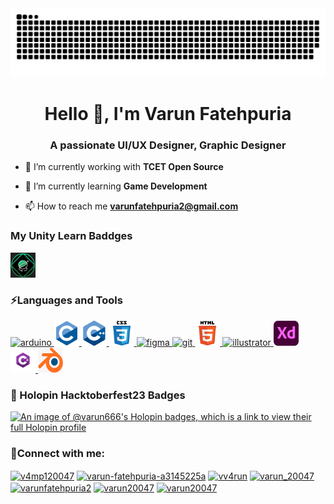 <img src="https://github.com/xoTEMPESTox/xoTEMPESTox/blob/main/Resources/img/grid-snake.svg" />
<h1 align="center">Hello 👋, I'm Varun Fatehpuria</h1>
<h3 align="center">A passionate UI/UX Designer, Graphic Designer</h3>

- 🔭 I’m currently working with **TCET Open Source**

- 🌱 I’m currently learning **Game Development**

- 📫 How to reach me **varunfatehpuria2@gmail.com**

<h3 align="left">My  Unity Learn Baddges</h3>
<a href="https://learn.unity.com/u/65a7e4b5edbc2a680db407f2" target="_blank" rel="noreferrer"><img src="resouces\GetStartedWithUnityBadge.jpeg" alt="UNITY" width="40" height="40"/></a>

<h3 align="left">⚡Languages and Tools</h3>
<p align="left"> 
  <a href="https://www.arduino.cc/" target="_blank" rel="noreferrer"> <img src="https://cdn.worldvectorlogo.com/logos/arduino-1.svg" alt="arduino" width="40" height="40"/> </a> 
<!--   <a href="https://getbootstrap.com" target="_blank" rel="noreferrer"> <img src="resouces\BootstrapLogo.png" alt="bootstrap" width="40" height="40"/> </a> -->
  <a href="https://www.cprogramming.com/" target="_blank" rel="noreferrer"> <img src="https://raw.githubusercontent.com/devicons/devicon/master/icons/c/c-original.svg" alt="c" width="40" height="40"/> </a> 
  <a href="https://www.w3schools.com/cpp/" target="_blank" rel="noreferrer"> <img src="https://raw.githubusercontent.com/devicons/devicon/master/icons/cplusplus/cplusplus-original.svg" alt="cplusplus" width="40" height="40"/> </a> 
  <a href="https://www.w3schools.com/css/" target="_blank" rel="noreferrer"> <img src="https://raw.githubusercontent.com/devicons/devicon/master/icons/css3/css3-original-wordmark.svg" alt="css3" width="40" height="40"/> </a> 
  <a href="https://www.figma.com/" target="_blank" rel="noreferrer"> <img src="https://www.vectorlogo.zone/logos/figma/figma-icon.svg" alt="figma" width="40" height="40"/> </a> 
  <a href="https://git-scm.com/" target="_blank" rel="noreferrer"> <img src="https://www.vectorlogo.zone/logos/git-scm/git-scm-icon.svg" alt="git" width="40" height="40"/> </a> 
  <a href="https://www.w3.org/html/" target="_blank" rel="noreferrer"> <img src="https://raw.githubusercontent.com/devicons/devicon/master/icons/html5/html5-original-wordmark.svg" alt="html5" width="40" height="40"/> </a> 
  <a href="https://www.adobe.com/in/products/illustrator.html" target="_blank" rel="noreferrer"> <img src="https://www.vectorlogo.zone/logos/adobe_illustrator/adobe_illustrator-icon.svg" alt="illustrator" width="40" height="40"/> </a> 
<!--   <a href="https://www.linux.org/" target="_blank" rel="noreferrer"> <img src="https://raw.githubusercontent.com/devicons/devicon/master/icons/linux/linux-original.svg" alt="linux" width="40" height="40"/> </a>      -->
<!--   <a href="" target="_blank" rel="noreferrer"> <img src="resouces\AdobePhotoshopLogo.png" alt="photoshop" width="40" height="40"/> </a>  -->
  <a href="" target="_blank" rel="noreferrer"> <img src="resouces\AdobeXDLogo.png" alt="XD" width="40" height="40"/> </a> 
  <a href="" target="_blank" rel="noreferrer"> <img src="resouces\C2Logo.png" alt="C#" width="40" height="40"/> </a>
  <a href="" target="_blank" rel="noreferrer"> <img src="resouces\BlenderIcon.png" alt="Blender" width="40" height="40"/> </a>
</p> 
</p>

<h3>📛 Holopin Hacktoberfest23 Badges</h3>

[![An image of @varun666's Holopin badges, which is a link to view their full Holopin profile](https://holopin.me/varun666)](https://holopin.io/@varun666)

<h3 align="left">🔗Connect with me:</h3>
<p align="left">
<a href="https://twitter.com/v4mp120047" target="blank"><img align="center" src="https://raw.githubusercontent.com/rahuldkjain/github-profile-readme-generator/master/src/images/icons/Social/twitter.svg" alt="v4mp120047" height="30" width="40" /></a>
<a href="https://linkedin.com/in/varun-fatehpuria-a3145225a" target="blank"><img align="center" src="https://raw.githubusercontent.com/rahuldkjain/github-profile-readme-generator/master/src/images/icons/Social/linked-in-alt.svg" alt="varun-fatehpuria-a3145225a" height="30" width="40" /></a>
<a href="https://instagram.com/vv4run" target="blank"><img align="center" src="https://raw.githubusercontent.com/rahuldkjain/github-profile-readme-generator/master/src/images/icons/Social/instagram.svg" alt="vv4run" height="30" width="40" /></a>
<a href="https://www.codechef.com/users/varun_20047" target="blank"><img align="center" src="https://cdn.jsdelivr.net/npm/simple-icons@3.1.0/icons/codechef.svg" alt="varun_20047" height="30" width="40" /></a>
<a href="https://www.hackerrank.com/varunfatehpuria2" target="blank"><img align="center" src="https://raw.githubusercontent.com/rahuldkjain/github-profile-readme-generator/master/src/images/icons/Social/hackerrank.svg" alt="varunfatehpuria2" height="30" width="40" /></a>
<a href="https://discord.gg/varun20047" target="blank"><img align="center" src="https://raw.githubusercontent.com/rahuldkjain/github-profile-readme-generator/master/src/images/icons/Social/discord.svg" alt="varun20047" height="30" width="40" /></a>
<a href="https://learn.unity.com/u/65a7e4b5edbc2a680db407f2?tab=profile" target="blank"><img align="center" src="https://w7.pngwing.com/pngs/426/535/png-transparent-unity-new-logo-tech-companies-thumbnail.png" alt="varun20047" height="30" width="30" /></a>
</p>
